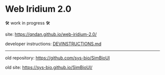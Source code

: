 # Web Iridium 2.0
🛠️ work in progress 🛠️

site: https://qndan.github.io/web-iridium-2.0/

developer instructions: [DEVINSTRUCTIONS.md](./DEVINSTRUCTIONS.md)

<hr>

old repository: https://github.com/sys-bio/SimBioUI

old site: https://sys-bio.github.io/SimBioUI/
